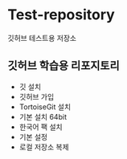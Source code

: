 # Test-repository
깃허브 테스트용 저장소

## 깃허브 학습용 리포지토리
- 깃 설치
- 깃허브 가입
- TortoiseGit 설치
 - 기본 설치 64bit
 - 한국어 팩 설치
 - 기본 설정
- 로컬 저장소 복제
